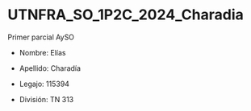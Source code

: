 # UTNFRA_SO_1P2C_2024_Charadia
Primer parcial AySO

- Nombre: Elías

- Apellido: Charadía

- Legajo: 115394

- División: TN 313

